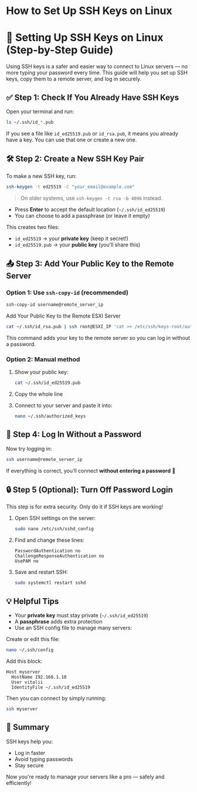 # How to Set Up SSH Keys on Linux


# 🔐 Setting Up SSH Keys on Linux (Step-by-Step Guide)

Using SSH keys is a safer and easier way to connect to Linux servers — no more typing your password every time. This guide will help you set up SSH keys, copy them to a remote server, and log in securely.

## ✅ Step 1: Check If You Already Have SSH Keys

Open your terminal and run:

```bash
ls ~/.ssh/id_*.pub
```

If you see a file like `id_ed25519.pub` or `id_rsa.pub`, it means you already have a key. You can use that one or create a new one.

## 🛠 Step 2: Create a New SSH Key Pair

To make a new SSH key, run:

```bash
ssh-keygen -t ed25519 -C "your_email@example.com"
```

> On older systems, use `ssh-keygen -t rsa -b 4096` instead.

- Press **Enter** to accept the default location (`~/.ssh/id_ed25519`)
- You can choose to add a passphrase (or leave it empty)

This creates two files:
- `id_ed25519` → your **private key** (keep it secret!)
- `id_ed25519.pub` → your **public key** (you’ll share this)

## 📤 Step 3: Add Your Public Key to the Remote Server

### Option 1: Use `ssh-copy-id` (recommended)

```bash
ssh-copy-id username@remote_server_ip
```

Add Your Public Key to the Remote ESXI Server

```bash
cat ~/.ssh/id_rsa.pub | ssh root@ESXI_IP 'cat >> /etc/ssh/keys-root/authorized_keys'
```

This command adds your key to the remote server so you can log in without a password.

### Option 2: Manual method

1. Show your public key:

   ```bash
   cat ~/.ssh/id_ed25519.pub
   ```

2. Copy the whole line

3. Connect to your server and paste it into:

   ```bash
   nano ~/.ssh/authorized_keys
   ```

## 🚀 Step 4: Log In Without a Password

Now try logging in:

```bash
ssh username@remote_server_ip
```

If everything is correct, you’ll connect **without entering a password** 🎉

## 🔒 Step 5 (Optional): Turn Off Password Login

This step is for extra security. Only do it if SSH keys are working!

1. Open SSH settings on the server:

   ```bash
   sudo nano /etc/ssh/sshd_config
   ```

2. Find and change these lines:

   ```text
   PasswordAuthentication no
   ChallengeResponseAuthentication no
   UsePAM no
   ```

3. Save and restart SSH:

   ```bash
   sudo systemctl restart sshd
   ```

## 💡 Helpful Tips

- Your **private key** must stay private (`~/.ssh/id_ed25519`)
- A **passphrase** adds extra protection
- Use an SSH config file to manage many servers:

Create or edit this file:

```bash
nano ~/.ssh/config
```

Add this block:

```text
Host myserver
  HostName 192.168.1.10
  User vitalii
  IdentityFile ~/.ssh/id_ed25519
```

Then you can connect by simply running:

```bash
ssh myserver
```

## 🧩 Summary

SSH keys help you:
- Log in faster
- Avoid typing passwords
- Stay secure

Now you're ready to manage your servers like a pro — safely and efficiently!


